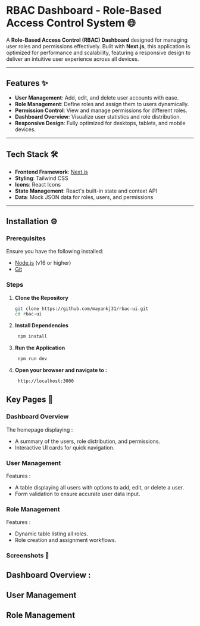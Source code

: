 # RBAC Dashboard - Role-Based Access Control System 🌐

A **Role-Based Access Control (RBAC) Dashboard** designed for managing user roles and permissions effectively. Built with **Next.js**, this application is optimized for performance and scalability, featuring a responsive design to deliver an intuitive user experience across all devices.

---

## Features ✨
- **User Management**: Add, edit, and delete user accounts with ease.
- **Role Management**: Define roles and assign them to users dynamically.
- **Permission Control**: View and manage permissions for different roles.
- **Dashboard Overview**: Visualize user statistics and role distribution.
- **Responsive Design**: Fully optimized for desktops, tablets, and mobile devices.

---

## Tech Stack 🛠️
- **Frontend Framework**: [Next.js](https://nextjs.org/)
- **Styling**: Tailwind CSS
- **Icons**: React Icons
- **State Management**: React's built-in state and context API
- **Data**: Mock JSON data for roles, users, and permissions

---

## Installation ⚙️

### Prerequisites
Ensure you have the following installed:
- [Node.js](https://nodejs.org/) (v16 or higher)
- [Git](https://git-scm.com/)

### Steps
1. **Clone the Repository**
   ```bash
   git clone https://github.com/mayankj31/rbac-ui.git
   cd rbac-ui

2. **Install Dependencies**
   ```bash
    npm install

3. **Run the Application**
   ```bash
    npm run dev

4. **Open your browser and navigate to :**
   ```bash
    http://localhost:3000

## Key Pages 📄
### Dashboard Overview
The homepage displaying :
- A summary of the users, role distribution, and permissions.
- Interactive UI cards for quick navigation.

### User Management
Features :
- A table displaying all users with options to add, edit, or delete a user.
- Form validation to ensure accurate user data input.

### Role Management
Features :
- Dynamic table listing all roles.
- Role creation and assignment workflows.

### Screenshots 📸
## Dashboard Overview :


## User Management

## Role Management